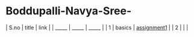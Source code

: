 # Boddupalli-Navya-Sree-
| S.no | title | link |
| _____ | _____ | _____ |
| 1 | basics | [assignment1](https://github.com/NavyaSreebodd/Boddupalli-Navya-Sree-/blob/05969e04fb646d2a535d5ef6b2d0dc5ba1644773/assignments/Assignment_01.ipynb) |
| 2 |       |  |
